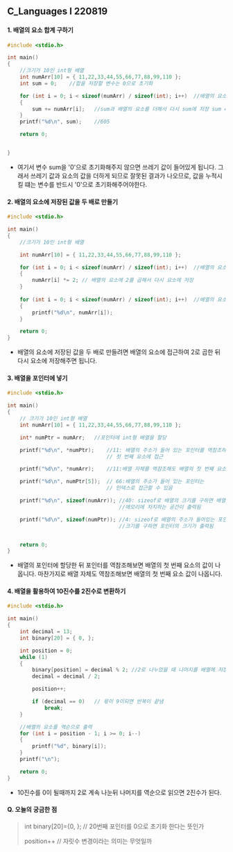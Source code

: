 ## C_Languages l 220819



#### 1. 배열의 요소 합계 구하기

```c
#include <stdio.h>

int main()
{
	//크기가 10인 int형 배열
	int numArr[10] = { 11,22,33,44,55,66,77,88,99,110 };
	int sum = 0;	//합을 저장할 변수는 0으로 초기화

	for (int i = 0; i < sizeof(numArr) / sizeof(int); i++)	//배열의 요소 개수만큼 반복
	{
		sum += numArr[i];	//sum과 배열의 요소를 더해서 다시 sum에 저장 sum = sum +numArr[i]; 이런거라 생각
	}
	printf("%d\n", sum);	//605

	return 0;


}
```

- 여기서 변수 sum을 '0'으로 초기화해주지 않으면 쓰레기 값이 들어있게 됩니다. 그래서 쓰레기 값과 요소의 값을 더하게 되므로 잘못된 결과가 나오므로, 값을 누적시킬 떄는 변수를 반드시 '0'으로 초기화해주어야한다.







#### 2. 배열의 요소에 저장된 값을 두 배로 만들기

```c
#include <stdio.h>

int main()
{
	//크기가 10인 int형 배열

	int numArr[10] = { 11,22,33,44,55,66,77,88,99,110 };

	for (int i = 0; i < sizeof(numArr) / sizeof(int); i++)	//배열의 요소 갯수만큼 반복
	{
		numArr[i] *= 2;	// 배열의 요소에 2를 곱해서 다시 요소에 저장
	}
	
	for (int i = 0; i < sizeof(numArr) / sizeof(int); i++)	//배열의 요소 개수만큼 반복
	{
		printf("%d\n", numArr[i]);
	}

	return 0;
}
```

- 배열의 요소에 저장된 값을 두 배로 만들려면 배열의 요소에 접근하여 2로 곱한 뒤 다시 요소에 저장해주면 됩니다.





#### 3. 배열을 포인터에 넣기

```c
#include <stdio.h>

int main()
{
	// 크기가 10인 int형 배열
	int numArr[10] = { 11,22,33,44,55,66,77,88,99,110 };

	int* numPtr = numArr;	//포인터에 int형 배열을 할당

	printf("%d\n", *numPtr);	//11: 배열의 주소가 들어 있는 포인터를 역참조하면 배열의
								// 첫 번째 요소에 접근

	printf("%d\n", *numArr);	//11:배열 자체를 역참조해도 배열의 첫 번째 요소에 접근

	printf("%d\n", numPtr[5]);	// 66:배열의 주소가 들어 있는 포인터는
								// 인덱스로 접근할 수 있음

	printf("%d\n", sizeof(numArr));	//40: sizeof로 배열의 크기를 구하면 배열이
									//메모리에 차지하는 공간이 출력됨

	printf("%d\n", sizeof(numPtr));	//4: sizeof로 배열의 주소가 들어있는 포인터의
									//크기를 구하면 포인터의 크기가 출력됨


	return 0;
}
```

- 배열의 포인터에 할당한 뒤 포인터를 역참조해보면 배열의 첫 번째 요소의 값이 나옵니다. 마찬가지로 배열 자체도 역참조해보면 배열의 첫 번째 요소 값이 나옵니다.



#### 4. 배열을 활용하여 10진수를 2진수로 변환하기

```c
#include <stdio.h>

int main()
{
	int decimal = 13;
	int binary[20] = { 0, };

	int position = 0;
	while (1)
	{
		binary[position] = decimal % 2;	//2로 나누었을 때 나머지를 배열에 저장
		decimal = decimal / 2;

		position++;

		if (decimal == 0)	// 몫이 9이되면 반복이 끝냄
			break;
	}

	//배열의 요소를 역순으로 출력
	for (int i = position - 1; i >= 0; i--)
	{
		printf("%d", binary[i]);
	}
	printf("\n");

	return 0;
}
```

- 10진수를 0이 될때까지 2로 계속 나눈뒤 나머지를 역순으로 읽으면 2진수가 된다.





#### Q. 오늘의 궁금한 점

> int binary[20]={0, }; // 20번째 포인터를 0으로 초기화 한다는 뜻인가
>
> position++ // 자릿수 변경이라는 의미는 무엇일까
